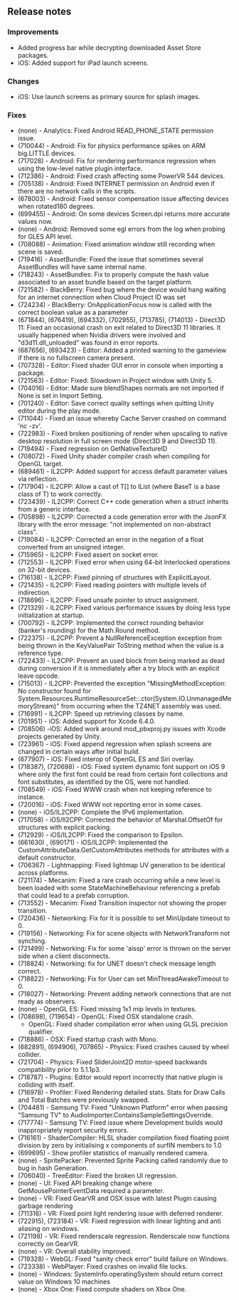 ## Release notes

### Improvements

-   Added progress bar while decrypting downloaded Asset Store packages.
-   iOS: Added support for iPad launch screens.

### Changes

-   iOS: Use launch screens as primary source for splash images.

### Fixes

-   (none) - Analytics: Fixed Android READ_PHONE_STATE permission issue.
-   \(710044\) - Android: Fix for physics performance spikes on ARM big.LITTLE devices.
-   \(717028\) - Android: Fix for rendering performance regression when using the low-level native plugin interface.
-   \(712386\) - Android: Fixed crash affecting some PowerVR 544 devices.
-   \(705138\) - Android: Fixed INTERNET permission on Android even if there are no network calls in the scripts.
-   \(678003\) - Android: Fixed sensor compensation issue affecting devices when rotated180 degrees.
-   \(699455\) - Android: On some devices Screen.dpi returns more accurate values now.
-   (none) - Android: Removed some egl errors from the log when probing for GLES API level.
-   \(708088\) - Animation: Fixed animation window still recording when scene is saved.
-   \(719416\) - AssetBundle: Fixed the issue that sometimes several AssetBundles will have same internal name.
-   \(718243\) - AssetBundles: Fix to properly compute the hash value associated to an asset bundle based on the target platform.
-   \(721582\) - BlackBerry: Fixed bug where the device would hang waiting for an internet connection when Cloud Project ID was set
-   \(724234\) - BlackBerry: OnApplicationFocus now is called with the correct boolean value as a parameter
-   (671844), (676419), (694332), (702955), (713785), (714013) - Direct3D 11: Fixed an occasional crash on exit related to Direct3D 11 libraries. It usually happened when Nvidia drivers were involved and \"d3d11.dll_unloaded\" was found in error reports.
-   (687656), (693423) - Editor: Added a printed warning to the gameview if there is no fullscreen camera present.
-   \(707328\) - Editor: Fixed shader GUI error in console when importing a package.
-   \(721563\) - Editor: Fixed: Slowdown in Project window with Unity 5.
-   \(704016\) - Editor: Made sure blendShapes normals are not imported if None is set in Import Setting.
-   \(701240\) - Editor: Save correct quality settings when quitting Unity editor during the play mode.
-   \(711044\) - Fixed an issue whereby Cache Server crashed on command \'nc -zv\'.
-   \(722983\) - Fixed broken positioning of render when upscaling to native desktop resolution in full screen mode (Direct3D 9 and Direct3D 11).
-   \(719494\) - Fixed regression on GetNativeTextureID
-   \(708072\) - Fixed Unity shader compiler crash when compiling for OpenGL target.
-   \(689461\) - IL2CPP: Added support for access default parameter values via reflection.
-   \(717904\) - IL2CPP: Allow a cast of T\[\] to IList (where BaseT is a base class of T) to work correctly.
-   \(723439\) - IL2CPP: Correct C++ code generation when a struct inherits from a generic interface.
-   \(705898\) - IL2CPP: Corrected a code generation error with the JsonFX library with the error message: \"not implemented on non-abstract class\".
-   \(719084\) - IL2CPP: Corrected an error in the negation of a float converted from an unsigned integer.
-   \(715965\) - IL2CPP: Fixed assert on socket error.
-   \(712553\) - IL2CPP: Fixed error when using 64-bit Interlocked operations on 32-bit devices.
-   \(716138\) - IL2CPP: Fixed pinning of structures with ExplicitLayout.
-   \(721435\) - IL2CPP: Fixed reading pointers with multiple levels of indirection.
-   \(718696\) - IL2CPP: Fixed unsafe pointer to struct assignment.
-   \(721329\) - IL2CPP: Fixed various performance issues by doing less type initialization at startup.
-   \(700792\) - IL2CPP: Implemented the correct rounding behavior (banker\'s rounding) for the Math.Round method.
-   \(722375\) - IL2CPP: Prevent a NullReferenceException exception from being thrown in the KeyValuePair ToString method when the value is a reference type.
-   \(722433\) - IL2CPP: Prevent an used block from being marked as dead during conversion if it is immediately after a try block with an explicit leave opcode.
-   \(715013\) - IL2CPP: Prevented the exception \"MissingMethodException: No constructor found for System.Resources.RuntimeResourceSet::.ctor(System.IO.UnmanagedMemoryStream)\" from occurring when the TZ4NET assembly was used.
-   \(716991\) - IL2CPP: Speed up retrieving classes by name.
-   \(701951\) - iOS: Added support for Xcode 6.4.0.
-   \(708506\) -iOS: Added work around mod_pbxproj.py issues with Xcode projects generated by Unity.
-   \(723961\) - iOS: Fixed append regression when splash screens are changed in certain ways after initial build.
-   \(677907\) - iOS: Fixed interop of OpenGL ES and Siri overlay.
-   (718387), (720698) - iOS: Fixed system dynamic font support on iOS 9 where only the first font could be read from certain font collections and font substitutes, as identified by the OS, were not handled.
-   \(708549\) - iOS: Fixed WWW crash when not keeping reference to instance.
-   \(720016\) - iOS: Fixed WWW not reporting error in some cases.
-   (none) - iOS/IL2CPP: Complete the IPv6 implementation.
-   \(717058\) - iOS/Il2CPP: Corrected the behavior of Marshal.OffsetOf for structures with explicit packing.
-   \(712929\) - iOS/IL2CPP: Fixed the comparison to Epsilon.
-   \(661630\) , (690171) - iOS/IL2CPP: Implemented the CustomAttributeData.GetCustomAttributes methods for attributes with a default constructor.
-   \(706367\) - Lightmapping: Fixed lightmap UV generation to be identical across platforms.
-   \(721174\) - Mecanim: Fixed a rare crash occurring while a new level is been loaded with some StateMachineBehaviour referencing a prefab that could lead to a prefab corruption.
-   \(713552\) - Mecanim: Fixed Transition inspector not showing the proper transition.
-   \(720436\) - Networking: Fix for It is possible to set MinUpdate timeout to 0.
-   \(719156\) - Networking: Fix for scene objects with NetworkTransform not synching.
-   \(721499\) - Networking: Fix for some \'aissp\' error is thrown on the server side when a client disconnects.
-   \(718824\) - Networking: fix for UNET doesn\'t check message length correct.
-   \(718822\) - Networking: Fix for User can set MinThreadAwakeTimeout to 0.
-   \(718027\) - Networking: Prevent adding network connections that are not ready as observers.
-   (none) - OpenGL ES: Fixed missing 1x1 mip levels in textures.
-   (708698), (719654) - OpenGL: Fixed OSX standalone crash.
    -   OpenGL: Fixed shader compilation error when using GLSL precision qualifier.
-   \(718886\) - OSX: Fixed startup crash with Mono.
-   (682891), (694906), 707865) - Physics: Fixed crashes caused by wheel collider.
-   \(721704\) - Physics: Fixed SliderJoint2D motor-speed backwards compatibility prior to 5.1.1p3.
-   \(718787\) - Plugins: Editor would report incorrectly that native plugin is colliding with itself.
-   \(716978\) - Profiler: Fixed Rendering detailed stats. Stats for Draw Calls and Total Batches were previously swapped.
-   \(704481\) - Samsung TV: Fixed \"Unknown Platform\" error when passing \"Samsung TV\" to AudioImporter.ContainsSampleSettingsOverride.
-   \(717774\) - Samsung TV: Fixed issue where Development builds would inappropriately report security errors.
-   \(716161\) - ShaderCompiler: HLSL shader compilation fixed floating point division by zero by initialising x components of surfIN members to 1.0
-   \(699695\) - Show profiler statistics of manually rendered camera.
-   (none) - SpritePacker: Prevented Sprite Packing called randomly due to bug in hash Generation.
-   \(706040\) - TreeEditor: Fixed the broken UI regression.
-   (none) - UI: Fixed API breaking change where GetMousePointerEventData required a parameter.
-   (none) - VR: Fixed GearVR and OSX issue with latest Plugin causing garbage rendering
-   \(711316\) - VR: Fixed point light rendering issue with deferred renderer.
-   (722915), (723184) - VR: Fixed regression with linear lighting and anti aliasing on windows.
-   \(721198\) - VR: Fixed renderscale regression. Renderscale now functions correctly on GearVR.
-   (none) - VR: Overall stability improved.
-   \(719328\) - WebGL: Fixed \"sanity check error\" build failure on Windows.
-   \(723338\) - WebPlayer: Fixed crashes on invalid file locks.
-   (none) - Windows: SystemInfo.operatingSystem should return correct value on Windows 10 machines
-   (none) - Xbox One: Fixed compute shaders on Xbox One.
